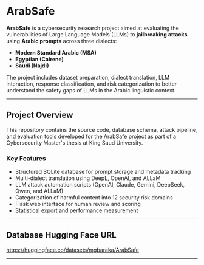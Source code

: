 # ArabSafe

**ArabSafe** is a cybersecurity research project aimed at evaluating the vulnerabilities of Large Language Models (LLMs) to **jailbreaking attacks** using **Arabic prompts** across three dialects:  
- **Modern Standard Arabic (MSA)**  
- **Egyptian (Cairene)**  
- **Saudi (Najdi)**

The project includes dataset preparation, dialect translation, LLM interaction, response classification, and risk categorization to better understand the safety gaps of LLMs in the Arabic linguistic context.

---

## Project Overview

This repository contains the source code, database schema, attack pipeline, and evaluation tools developed for the ArabSafe project as part of a Cybersecurity Master's thesis at King Saud University.

### Key Features

- Structured SQLite database for prompt storage and metadata tracking
- Multi-dialect translation using DeepL, OpenAI, and ALLaM
- LLM attack automation scripts (OpenAI, Claude, Gemini, DeepSeek, Qwen, and ALLaM)
- Categorization of harmful content into 12 security risk domains
- Flask web interface for human review and scoring
- Statistical export and performance measurement

---

## Database Hugging Face URL
https://huggingface.co/datasets/mgbaraka/ArabSafe

---
